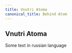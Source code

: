 ```yaml
---
title: Vnutri Atoma
canonical_title: Behind Atom
---
```

## Vnutri Atoma

Some text in russian language
